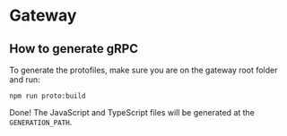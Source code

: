 # Gateway

## How to generate gRPC
To generate the protofiles, make sure you are on the gateway root folder and run:
```
npm run proto:build
```

Done! The JavaScript and TypeScript files will be generated at the `GENERATION_PATH`. 